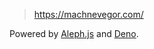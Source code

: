 > https://machnevegor.com/

Powered by [Aleph.js](https://aleph.deno.dev/) and [Deno](https://deno.land/).
